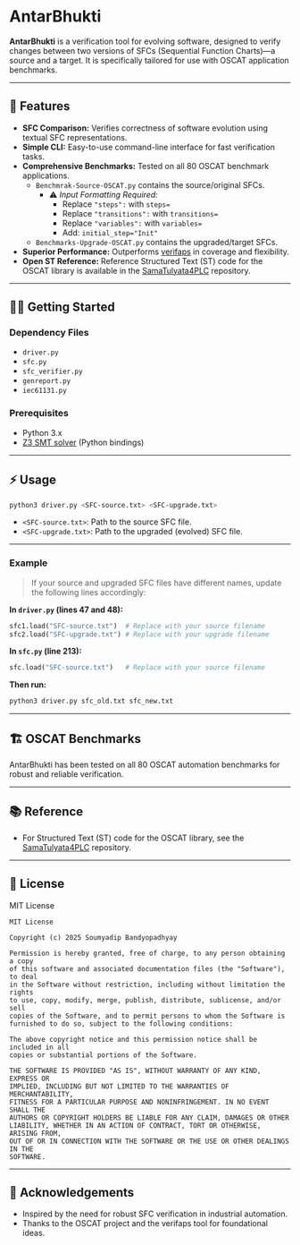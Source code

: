 # AntarBhukti

**AntarBhukti** is a verification tool for evolving software, designed to verify changes between two versions of SFCs (Sequential Function Charts)—a source and a target. It is specifically tailored for use with OSCAT application benchmarks.

---

## 🚀 Features

- **SFC Comparison:** Verifies correctness of software evolution using textual SFC representations.
- **Simple CLI:** Easy-to-use command-line interface for fast verification tasks.
- **Comprehensive Benchmarks:** Tested on all 80 OSCAT benchmark applications.
  - `Benchmrak-Source-OSCAT.py` contains the source/original SFCs.
    - ⚠️ *Input Formatting Required:*  
      - Replace `"steps":` with `steps=`
      - Replace `"transitions":` with `transitions=`
      - Replace `"variables":` with `variables=`
      - Add: `initial_step="Init"`
  - `Benchmarks-Upgrade-OSCAT.py` contains the upgraded/target SFCs.
- **Superior Performance:** Outperforms [verifaps](https://formal.kastel.kit.edu/~weigl/verifaps/index.html) in coverage and flexibility.
- **Open ST Reference:** Reference Structured Text (ST) code for the OSCAT library is available in the [SamaTulyata4PLC](https://github.com/soumyadipcsis/SamaTulyata4PLC) repository.

---

## 🧑‍💻 Getting Started

### Dependency Files

- `driver.py`  
- `sfc.py`  
- `sfc_verifier.py`
- `genreport.py`
- `iec61131.py`

### Prerequisites

- Python 3.x
- [Z3 SMT solver](https://github.com/Z3Prover/z3) (Python bindings)

---

## ⚡️ Usage

```sh
python3 driver.py <SFC-source.txt> <SFC-upgrade.txt>
```

- `<SFC-source.txt>`: Path to the source SFC file.
- `<SFC-upgrade.txt>`: Path to the upgraded (evolved) SFC file.

---

### Example

> If your source and upgraded SFC files have different names, update the following lines accordingly:

**In `driver.py` (lines 47 and 48):**
```python
sfc1.load("SFC-source.txt")  # Replace with your source filename
sfc2.load("SFC-upgrade.txt") # Replace with your upgrade filename
```
**In `sfc.py` (line 213):**
```python
sfc.load("SFC-source.txt")   # Replace with your source filename
```
**Then run:**
```sh
python3 driver.py sfc_old.txt sfc_new.txt
```

---

## 🏗️ OSCAT Benchmarks

AntarBhukti has been tested on all 80 OSCAT automation benchmarks for robust and reliable verification.

---

## 📚 Reference

- For Structured Text (ST) code for the OSCAT library, see the [SamaTulyata4PLC](https://github.com/soumyadipcsis/SamaTulyata4PLC) repository.

---

## 📄 License

MIT License

```
MIT License

Copyright (c) 2025 Soumyadip Bandyopadhyay

Permission is hereby granted, free of charge, to any person obtaining a copy
of this software and associated documentation files (the "Software"), to deal
in the Software without restriction, including without limitation the rights
to use, copy, modify, merge, publish, distribute, sublicense, and/or sell
copies of the Software, and to permit persons to whom the Software is
furnished to do so, subject to the following conditions:

The above copyright notice and this permission notice shall be included in all
copies or substantial portions of the Software.

THE SOFTWARE IS PROVIDED "AS IS", WITHOUT WARRANTY OF ANY KIND, EXPRESS OR
IMPLIED, INCLUDING BUT NOT LIMITED TO THE WARRANTIES OF MERCHANTABILITY,
FITNESS FOR A PARTICULAR PURPOSE AND NONINFRINGEMENT. IN NO EVENT SHALL THE
AUTHORS OR COPYRIGHT HOLDERS BE LIABLE FOR ANY CLAIM, DAMAGES OR OTHER
LIABILITY, WHETHER IN AN ACTION OF CONTRACT, TORT OR OTHERWISE, ARISING FROM,
OUT OF OR IN CONNECTION WITH THE SOFTWARE OR THE USE OR OTHER DEALINGS IN THE
SOFTWARE.
```

---

## 🙏 Acknowledgements

- Inspired by the need for robust SFC verification in industrial automation.
- Thanks to the OSCAT project and the verifaps tool for foundational ideas.
